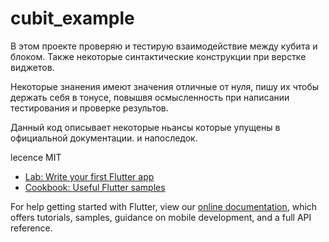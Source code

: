 # cubit_example

В этом проекте проверяю и тестирую взаимодействие между кубита и блоком.
  Также некоторые синтактические конструкции при верстке виджетов.
   
  Некоторые знанения имеют значения отличные от нуля, 
   пишу их чтобы держать себя в тонусе, повышвя осмысленность при написании тестирования и проверке результов.
   
   Данный код описывает некоторые ньансы которые упущены в официальной документации.
   и напоследок.
   
   lecence MIT 

- [Lab: Write your first Flutter app](https://flutter.dev/docs/get-started/codelab)
- [Cookbook: Useful Flutter samples](https://flutter.dev/docs/cookbook)

For help getting started with Flutter, view our
[online documentation](https://flutter.dev/docs), which offers tutorials,
samples, guidance on mobile development, and a full API reference.
